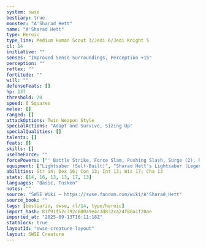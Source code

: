 ```yaml
---
system: swse
bestiary: true
monster: "A'Sharad Hett"
name: "A'Sharad Hett"
type: Heroic
type_line: Medium Human Scout 3/Jedi 6/Jedi Knight 5
cl: 14
initiative: ""
senses: "Improved Sense Surroundings, Perception +15"
perception: ""
reflex: ""
fortitude: ""
will: ""
defenseFeats: []
hp: 137
threshold: 28
speed: 6 Squares
melee: []
ranged: []
attackOptions: Twin Weapon Style
specialActions: "Adapt and Survive, Sizing Up"
specialQualities: []
talents: []
feats: []
skills: []
useTheForce: ""
forcePowers: ["' Battle Strike, Force Slam, Pushing Slash, Surge (2), Rising Whirlwind, Twin Strike, Vital Transfer"]
equipment: ["Lightsaber (Self-Built)", "Sharad Hett's Lightsaber (Legendary Icon), Utility Belt", Tusken Robes]
abilities: Str 14; Dex 16; Con 13; Int 13; Wis 17; Cha 13
stats: [14, 16, 13, 13, 17, 13]
languages: "Basic, Tusken"
notes: ""
source: "SWSE Wiki – https://swse.fandom.com/wiki/A'Sharad_Hett"
source_book: ""
tags: [bestiario, swse, cl/14, type/heroic]
import_hash: 81f91f52c392c880a9e4c3d832ca24f80a1f20ae
imported_at: "2025-09-13T16:11:18Z"
statblock: true
layoutId: "swse-creature-layout"
layout: SWSE Creature
---
```

